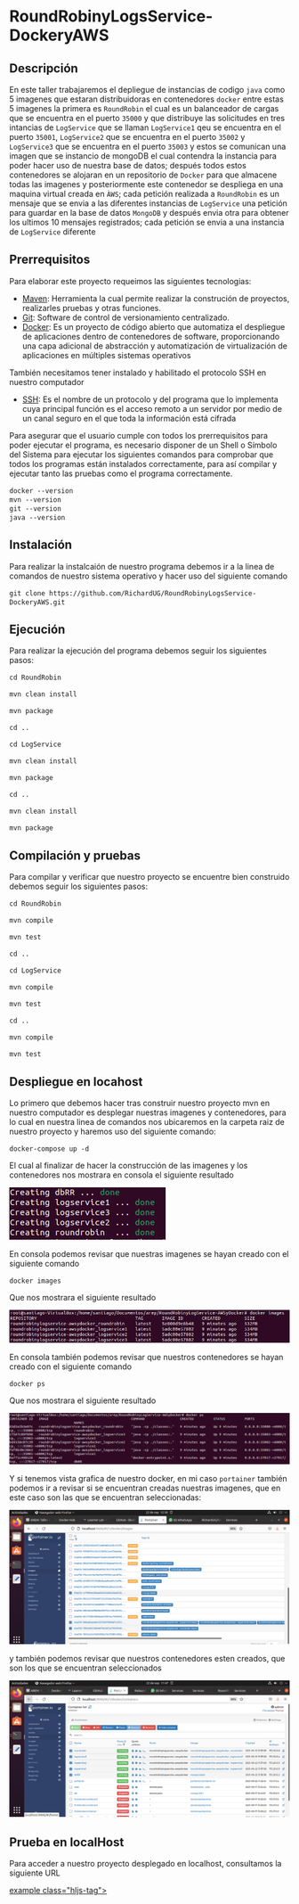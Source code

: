 # RoundRobinyLogsService-DockeryAWS

## Descripción

En este taller trabajaremos el depliegue de instancias de codigo ```java``` como 5 imagenes que estaran distribuidoras en contenedores ```docker``` entre estas 5 imagenes la primera es  ```RoundRobin``` el cual es un balanceador de cargas que se encuentra en el puerto ```35000```  y que distribuye las solicitudes en tres intancias de ```LogService``` que se llaman ```LogService1``` qeu se encuentra en el puerto ```35001```, ```LogService2``` que se encuentra en el puerto ```35002``` y ```LogService3``` que se encuentra en el puerto ```35003``` y estos se comunican una imagen que se instancio de mongoDB el cual contendra la instancia para poder hacer uso de nuestra base de datos; después todos estos contenedores se alojaran en un repositorio de ```Docker``` para que almacene todas las imagenes y posteriormente este contenedor se despliega en una maquina virtual creada en ```ÀWS```; cada petición realizada a ```RoundRobin``` es un mensaje que se envia a las diferentes instancias de ```LogService``` una petición para guardar en la base de datos ```MongoDB``` y después envia otra para obtener los ultimos 10 mensajes registrados; cada petición se envia a una instancia de ```LogService``` diferente

## Prerrequisitos

Para  elaborar este proyecto requeimos las siguientes tecnologias:
* [Maven](https://es.wikipedia.org/wiki/Maven): Herramienta la cual permite realizar la construción de proyectos, realizarles pruebas y otras funciones.
* [Git](https://es.wikipedia.org/wiki/Git): Software de control de versionamiento centralizado.
* [Docker](https://es.wikipedia.org/wiki/Docker_(software)): Es un proyecto de código abierto que automatiza el despliegue de aplicaciones dentro de contenedores de software, proporcionando una capa adicional de abstracción y automatización de virtualización de aplicaciones en múltiples sistemas operativos
 
También necesitamos tener instalado y habilitado el protocolo SSH en nuestro computador 
* [SSH](https://es.wikipedia.org/wiki/Secure_Shell): Es el nombre de un protocolo y del programa que lo implementa cuya principal función es el acceso remoto a un servidor por medio de un canal seguro en el que toda la información está cifrada

Para asegurar que el usuario cumple con todos los prerrequisitos para poder ejecutar el programa, es necesario disponer de un Shell o Símbolo del Sistema para ejecutar los siguientes comandos para comprobar que todos los programas están instalados correctamente, para así compilar y ejecutar tanto las pruebas como el programa correctamente.

```
docker --version
mvn --version
git --version
java --version
```

## Instalación

Para realizar la instalcaión de nuestro programa debemos ir a la linea de comandos de nuestro sistema operativo y hacer uso del siguiente comando
```
git clone https://github.com/RichardUG/RoundRobinyLogsService-DockeryAWS.git
```

## Ejecución

Para realizar la ejecución del programa debemos seguir los siguientes pasos:

```
cd RoundRobin
```

```
mvn clean install
```

```
mvn package
```

```
cd ..
```

```
cd LogService
```

```
mvn clean install
```

```
mvn package
```

```
cd ..
```

```
mvn clean install
```

```
mvn package
```

## Compilación y pruebas

Para compilar y verificar que nuestro proyecto se encuentre bien construido debemos seguir los siguientes pasos:

```
cd RoundRobin
```

```
mvn compile
```

```
mvn test
```

```
cd ..
```

```
cd LogService
```

```
mvn compile
```

```
mvn test
```

```
cd ..
```

```
mvn compile
```

```
mvn test
```

## Despliegue en locahost

Lo primero que debemos hacer tras construir nuestro proyecto mvn en nuestro computador es desplegar nuestras imagenes y contenedores, para lo cual en nuestra linea de comandos nos ubicaremos en la carpeta raiz de nuestro proyecto y haremos uso del siguiente comando:

```
docker-compose up -d
```

El cual al finalizar de hacer la construcción de las imagenes y los contenedores nos mostrara en consola el siguiente resultado

![](/img/build.PNG)

En consola podemos revisar que nuestras imagenes se hayan creado con el siguiente comando 

```
docker images
```

Que nos mostrara el siguiente resultado

![](/img/imagesConsole.PNG)

En consola también podemos revisar que nuestros contenedores se hayan creado con el siguiente comando 

```
docker ps
```

Que nos mostrara el siguiente resultado

![](/img/containersConsole.PNG)


Y si tenemos vista grafica de nuestro docker, en mi caso ```portainer``` también podemos ir a revisar si se encuentran creadas nuestras imagenes, que en este caso son las que se encuentran seleccionadas:

![](/img/images.PNG)

y también podemos revisar que nuestros contenedores esten creados, que son los que se encuentran seleccionados

![](/img/containers.PNG)

## Prueba en localHost

Para acceder a nuestro proyecto desplegado en localhost, consultamos la siguiente URL

<a href="https://github.com/RichardUG/RoundRobinyLogsService-DockeryAWS" target="_blank">example class="hljs-tag"></a>

